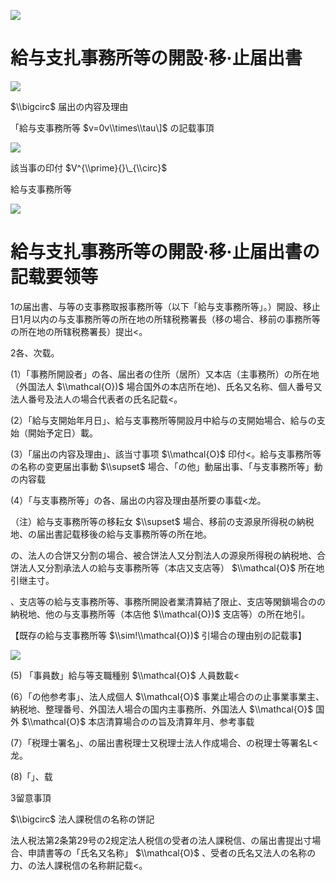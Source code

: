 ![](https://www.nta.go.jp/tmp/8f7873cb-30da-4772-9655-00f823b808c9/images/7498e4ef7f5895f3dca885a0bea49eb233776abbddc307ffa96e26a7da069ac4.jpg)

# 給与支扎事務所等の開設·移·止届出書

![](https://www.nta.go.jp/tmp/8f7873cb-30da-4772-9655-00f823b808c9/images/22b34c768fdcda7496ebec2c36e1e6496d96e731497c42b6b50e89df8e02e019.jpg)

$\\bigcirc$ 届出の内容及理由

「給与支事務所等 $v=0v\\times\\tau\]$ の記载事頂

![](https://www.nta.go.jp/tmp/8f7873cb-30da-4772-9655-00f823b808c9/images/90c36367918c267b9e63acc7af312f6bf35b4f26a00f841b29189efdda0fde79.jpg)

該当事の印付 $V^{\\prime}{}\_{\\circ}$

給与支事務所等

![](https://www.nta.go.jp/tmp/8f7873cb-30da-4772-9655-00f823b808c9/images/5659a6704c56c7f72679c250a456a338e96ebbfe152b100b45a6d8480b1ccf28.jpg)

# 給与支扎事務所等の開設·移·止届出書の記载要领等

1の届出書、与等の支事務取报事務所等（以下「給与支事務所等」。）開設、移止日1月以内の与支事務所等の所在地の所辖税務署長（移の場合、移前の事務所等の所在地の所辖税務署長）提出<。

2各、次载。

(1）「事務所開設者」の各、届出者の住所（居所）又本店（主事務所）の所在地（外国法人 $\\mathcal{O})$ 場合国外の本店所在地)、氏名又名称、個人番号又法人番号及法人の場合代表者の氏名記载<。

(2）「給与支開始年月日」、給与支事務所等開設月中給与の支開始場合、給与の支始（開始予定日）載。

(3）「届出の内容及理由」、該当寸事项 $\\mathcal{O}$ 印付<。給与支事務所等の名称の变更届出事動 $\\supset$ 場合、「の他」動届出事、「与支事務所等」動の内容载

(4）「与支事務所等」の各、届出の内容及理由基所要の事载<龙。

（注）給与支事務所等の移耘女 $\\supset$ 場合、移前の支源泉所得税の納税地、の届出書記载移後の給与支事務所等の所在地。

の、法人の合饼又分割の場合、被合饼法人又分割法人の源泉所得税の納税地、合饼法人又分割承法人の給与支事務所等（本店又支店等） $\\mathcal{O}$ 所在地引继主寸。

、支店等の給与支事務所等、事務所開設者業清算結了限止、支店等閑鎖場合のの納税地、他の与支事務所等（本店他 $\\mathcal{O})$ 支店等）の所在地引。

【既存の給与支事務所等 $\\sim!\\mathcal{O})$ 引場合の理由别の記载事】

![](https://www.nta.go.jp/tmp/8f7873cb-30da-4772-9655-00f823b808c9/images/787c1046a19529ebfc7700d04b4401626259da40c437a6a17d3d32927209b434.jpg)

(5) 「事員数」給与等支職種别 $\\mathcal{O}$ 人員数載<

(6）「の他参考事」、法人成個人 $\\mathcal{O}$ 事業止場合のの止事業事業主、納税地、整理番号、外国法人場合の国内主事務所、外国法人 $\\mathcal{O}$ 国外 $\\mathcal{O}$ 本店清算場合のの旨及清算年月、参考事载

(7）「税理士署名」、の届出書税理士又税理士法人作成場合、の税理士等署名L<龙。

(8)「」、载

3留意事頂

$\\bigcirc$ 法人課税信の名称の饼記

法人税法第2条第29号の2规定法人税信の受者の法人課税信、の届出書提出寸場合、申請書等の「氏名又名称」 $\\mathcal{O}$ 、受者の氏名又法人の名称の力、の法人課税信の名称餠記载<。